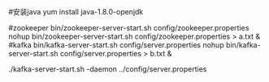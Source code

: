 #安装java
yum install java-1.8.0-openjdk

#zookeeper
bin/zookeeper-server-start.sh config/zookeeper.properties
nohup bin/zookeeper-server-start.sh config/zookeeper.properties  > a.txt &
#kafka
bin/kafka-server-start.sh config/server.properties
nohup bin/kafka-server-start.sh config/server.properties > b.txt &

./kafka-server-start.sh -daemon ../config/server.properties